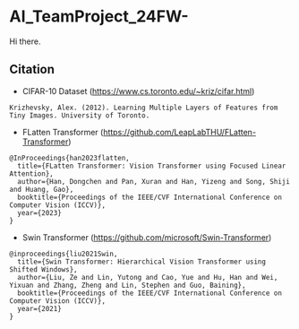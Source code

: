 # AI_TeamProject_24FW-

Hi there.


## Citation
- CIFAR-10 Dataset (https://www.cs.toronto.edu/~kriz/cifar.html)
```
Krizhevsky, Alex. (2012). Learning Multiple Layers of Features from Tiny Images. University of Toronto. 
```
- FLatten Transformer (https://github.com/LeapLabTHU/FLatten-Transformer)
```
@InProceedings{han2023flatten,
  title={FLatten Transformer: Vision Transformer using Focused Linear Attention},
  author={Han, Dongchen and Pan, Xuran and Han, Yizeng and Song, Shiji and Huang, Gao},
  booktitle={Proceedings of the IEEE/CVF International Conference on Computer Vision (ICCV)},
  year={2023}
}
```
- Swin Transformer (https://github.com/microsoft/Swin-Transformer)
```
@inproceedings{liu2021Swin,
  title={Swin Transformer: Hierarchical Vision Transformer using Shifted Windows},
  author={Liu, Ze and Lin, Yutong and Cao, Yue and Hu, Han and Wei, Yixuan and Zhang, Zheng and Lin, Stephen and Guo, Baining},
  booktitle={Proceedings of the IEEE/CVF International Conference on Computer Vision (ICCV)},
  year={2021}
}
```

